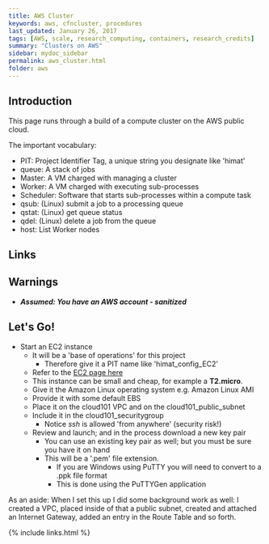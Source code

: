 ```yaml
---
title: AWS Cluster
keywords: aws, cfncluster, procedures
last_updated: January 26, 2017
tags: [AWS, scale, research_computing, containers, research_credits]
summary: "Clusters on AWS"
sidebar: mydoc_sidebar
permalink: aws_cluster.html
folder: aws
---
```


## Introduction

This page runs through a build of a compute cluster on the AWS public cloud. 

The important vocabulary:

- PIT: Project Identifier Tag, a unique string you designate like 'himat'
- queue: A stack of jobs
- Master: A VM charged with managing a cluster
- Worker: A VM charged with executing sub-processes
- Scheduler: Software that starts sub-processes within a compute task
- qsub: (Linux) submit a job to a processing queue
- qstat: (Linux) get queue status
- qdel: (Linux) delete a job from the queue
- host: List Worker nodes

## Links

## Warnings

- ***Assumed: You have an AWS account - sanitized***

## Let's Go!

- Start an EC2 instance 
  - It will be a 'base of operations' for this project
    - Therefore give it a PIT name like 'himat_config_EC2'
  - Refer to the [EC2 page here](aws_ec2.html)
  - This instance can be small and cheap, for example a **T2.micro**.
  - Give it the Amazon Linux operating system e.g. Amazon Linux AMI
  - Provide it with some default EBS
  - Place it on the cloud101 VPC and on the cloud101_public_subnet
  - Include it in the cloud101_securitygroup 
    - Notice *ssh* is allowed 'from anywhere' (security risk!)
  - Review and launch; and in the process download a new key pair 
    - You can use an existing key pair as well; but you must be sure you have it on hand
    - This will be a '.pem' file extension. 
      - If you are Windows using PuTTY you will need to convert to a .ppk file format
      - This is done using the PuTTYGen application

As an aside: When I set this up I did some background work as well: I created a VPC, placed
inside of that a public subnet, created and attached an Internet Gateway, added an entry in
the Route Table and so forth.



  

{% include links.html %}
